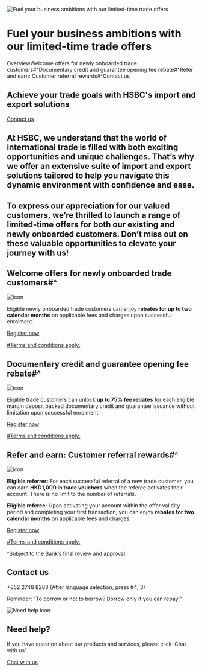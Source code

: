![Fuel your business ambitions with our limited-time trade offers](/-/media/media/hong-kong/images/campaigns/gts-offers-2025-banner.jpg?h=693&iar=0&w=1440&hash=55482A05E1CBAE1DAB6C2CBB48D3ADB7 "Fuel your business ambitions with our limited-time trade offers")

# Fuel your business ambitions with our limited-time trade offers

OverviewWelcome offers for newly onboarded trade customers#^Documentary credit and guarantee opening fee rebate#^Refer and earn: Customer referral rewards#^Contact us

## Achieve your trade goals with HSBC's import and export solutions

[Contact us](#contact-us)

## At HSBC, we understand that the world of international trade is filled with both exciting opportunities and unique challenges. That’s why we offer an extensive suite of import and export solutions tailored to help you navigate this dynamic environment with confidence and ease.

## To express our appreciation for our valued customers, we’re thrilled to launch a range of limited-time offers for both our existing and newly onboarded customers. Don’t miss out on these valuable opportunities to elevate your journey with us!

## Welcome offers for newly onboarded trade customers#^

![icon](/-/media/media/hong-kong/images/campaigns/gts-offers-2025-icon-1.png)

Eligible newly onboarded trade customers can enjoy **rebates for up to two calendar months** on applicable fees and charges upon successful enrolment.

[Register now](/en-gb/gts-offers-form-2025)

[#Terms and conditions apply.](/-/media/media/hong-kong/pdfs/campaigns/welcome-offers-for-newly-onboarded-trade-customers-tnc-en.pdf)

## Documentary credit and guarantee opening fee rebate#^

![icon](/-/media/media/hong-kong/images/campaigns/gts-offers-2025-icon-2.png)

Eligible trade customers can unlock **up to 75% fee rebates** for each eligible margin deposit backed documentary credit and guarantee issuance without limitation upon successful enrolment.

[Register now](/en-gb/gts-offers-form-2025)

[#Terms and conditions apply.](/-/media/media/hong-kong/pdfs/campaigns/documentary-credit-and-guarantee-opening-fee-rebate-tnc-en.pdf)

## Refer and earn: Customer referral rewards#^

![icon](/-/media/media/hong-kong/images/campaigns/gts-offers-2025-icon-3.png)

**Eligible referrer:** For each successful referral of a new trade customer, you can earn **HKD1,000 in trade vouchers** when the referee activates their account. There is no limit to the number of referrals.

**Eligible referee:** Upon activating your account within the offer validity period and completing your first transaction, you can enjoy **rebates for two calendar months** on applicable fees and charges.

[Register now](/en-gb/gts-offers-referral-form-2025)

[#Terms and conditions apply.](/-/media/media/hong-kong/pdfs/campaigns/refer-and-earn-customer-referral-rewards-tnc-en.pdf)

^Subject to the Bank’s final review and approval.

## Contact us

+852 2748 8288 (After language selection, press #4, 3)

Reminder: “To borrow or not to borrow? Borrow only if you can repay!”

![Need help icon](/-/media/media/common/images/contact-us-img.png?h=604&iar=0&w=768&hash=A5675187A2C4B175E0CA7B5AD27C3A66 "Need help icon")

## Need help?

If you have question about our products and services, please click ‘Chat with us’.

[Chat with us](##)